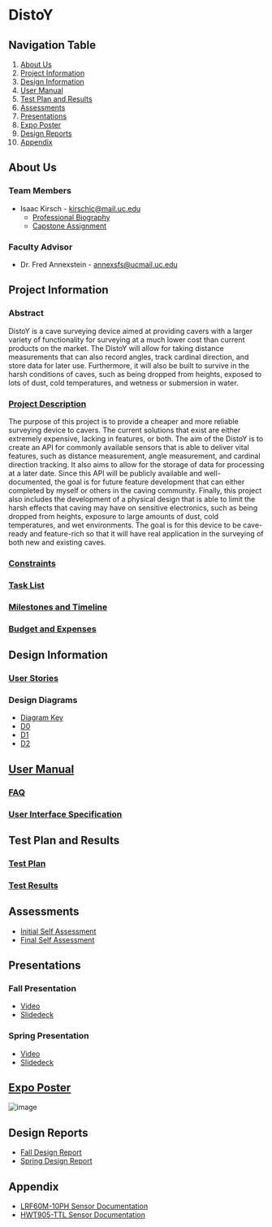 # DistoY

## Navigation Table
1. [About Us](#about-us)
2. [Project Information](#project-information)
3. [Design Information](#design-information)
4. [User Manual](#user-manual)
5. [Test Plan and Results](#test-plan-and-results)
6. [Assessments](#assessments)
7. [Presentations](#presentations)
8. [Expo Poster](#expo-poster)
9. [Design Reports](#design-reports)
11. [Appendix](#appendix)

## About Us
### Team Members
* Isaac Kirsch - kirschic@mail.uc.edu
    * [Professional Biography](https://github.com/DarkNomads/DistoY/blob/76ab971688b6ed0b7e496e9f45d501d66ebb171e/assignments/professional_bio/Professional%20Biography.md)
    * [Capstone Assignment](https://github.com/DarkNomads/DistoY/blob/867013c8fbe97be6f60c77dfcf5a4ddcef271e82/assignments/capstone_assignment/Capstone_Assignment_IsaacKirsch.pdf)

### Faculty Advisor
* Dr. Fred Annexstein - annexsfs@ucmail.uc.edu

## Project Information
### Abstract
DistoY is a cave surveying device aimed at providing cavers with a larger variety of functionality for surveying at a much lower cost
than current products on the market. The DistoY will allow for taking distance measurements that can also record angles, track cardinal
direction, and store data for later use. Furthermore, it will also be built to survive in the harsh conditions of caves, such as being
dropped from heights, exposed to lots of dust, cold temperatures, and wetness or submersion in water.

### [Project Description](https://github.com/DarkNomads/DistoY/blob/76ab971688b6ed0b7e496e9f45d501d66ebb171e/assignments/project_details/Project%20Description.md)
The purpose of this project is to provide a cheaper and more reliable surveying device to cavers. The current solutions that exist are
either extremely expensive, lacking in features, or both. The aim of the DistoY is to create an API for commonly available sensors
that is able to deliver vital features, such as distance measurement, angle measurement, and cardinal direction tracking. It also
aims to allow for the storage of data for processing at a later date. Since this API will be publicly available and well-documented,
the goal is for future feature development that can either completed by myself or others in the caving community. Finally, this project
also includes the development of a physical design that is able to limit the harsh effects that caving may have on sensitive electronics,
such as being dropped from heights, exposure to large amounts of dust, cold temperatures, and wet environments. The goal is for this device
to be cave-ready and feature-rich so that it will have real application in the surveying of both new and existing caves.

### [Constraints](https://github.com/DarkNomads/DistoY/blob/76ab971688b6ed0b7e496e9f45d501d66ebb171e/assignments/project_details/Constraint%20Essay.md)

### [Task List](https://github.com/DarkNomads/DistoY/blob/76ab971688b6ed0b7e496e9f45d501d66ebb171e/assignments/project_details/Task%20List.md)

### [Milestones and Timeline](https://github.com/DarkNomads/DistoY/blob/76ab971688b6ed0b7e496e9f45d501d66ebb171e/assignments/project_details/Milestones.md)

### [Budget and Expenses](https://github.com/DarkNomads/DistoY/blob/867013c8fbe97be6f60c77dfcf5a4ddcef271e82/assignments/project_details/Project%20Budget.md)

## Design Information

### [User Stories](https://github.com/DarkNomads/DistoY/blob/b6f97907a970fca5fb77c33f4b0cf4bf1b116473/assignments/project_details/User%20Stories.md)

### Design Diagrams
  * [Diagram Key](https://github.com/DarkNomads/DistoY/blob/76ab971688b6ed0b7e496e9f45d501d66ebb171e/assignments/design_diagrams/Diagram_Key.png)
  * [D0](https://github.com/DarkNomads/DistoY/blob/76ab971688b6ed0b7e496e9f45d501d66ebb171e/assignments/design_diagrams/D0.png)
  * [D1](https://github.com/DarkNomads/DistoY/blob/76ab971688b6ed0b7e496e9f45d501d66ebb171e/assignments/design_diagrams/D1.png)
  * [D2](https://github.com/DarkNomads/DistoY/blob/76ab971688b6ed0b7e496e9f45d501d66ebb171e/assignments/design_diagrams/D2.png)

## [User Manual](https://github.com/DarkNomads/DistoY/blob/4715c6811a2e86eff5b3ce60ed9f859456f1e42a/user_docs/user_manual.md)

### [FAQ](https://github.com/DarkNomads/DistoY/blob/4715c6811a2e86eff5b3ce60ed9f859456f1e42a/user_docs/user_manual.md#6-faq)

### [User Interface Specification](https://github.com/DarkNomads/DistoY/blob/f44535230eab881aeee83c68fc8b8f6de933faf6/user_docs/User%20Interface%20Specification.md)

## Test Plan and Results

### [Test Plan](https://github.com/DarkNomads/DistoY/blob/867013c8fbe97be6f60c77dfcf5a4ddcef271e82/assignments/testing/Test_Plan.pdf)

### [Test Results](https://github.com/DarkNomads/DistoY/blob/c060116c01413d68763d2bbcc6d4e6ccdee8c636/assignments/testing/Test%20Results.md)

## Assessments
* [Initial Self Assessment](https://github.com/DarkNomads/DistoY/blob/76ab971688b6ed0b7e496e9f45d501d66ebb171e/assignments/self_assessments/Self_Assessment_IsaacKirsch.pdf)
* [Final Self Assessment](https://github.com/DarkNomads/DistoY/blob/76ab971688b6ed0b7e496e9f45d501d66ebb171e/assignments/self_assessments/Final_Self_Assessment_IsaacKirsch.pdf)

## Presentations
### Fall Presentation
* [Video](https://youtu.be/nXGCh4rYkBU)
* [Slidedeck](https://github.com/DarkNomads/DistoY/blob/76ab971688b6ed0b7e496e9f45d501d66ebb171e/assignments/presentations/DistoY%20Presentation%20-%20Fall%202022.pdf)

### Spring Presentation
* [Video](https://youtu.be/2vx8ASrVzAI)
* [Slidedeck](https://github.com/DarkNomads/DistoY/blob/76ab971688b6ed0b7e496e9f45d501d66ebb171e/assignments/presentations/DistoY%20Presentation%20-%20Spring%202023.pdf)

## [Expo Poster](https://github.com/DarkNomads/DistoY/blob/76ab971688b6ed0b7e496e9f45d501d66ebb171e/assignments/expo_poster/ExpoPoster.pdf)
![image](https://user-images.githubusercontent.com/33441174/232244701-000df559-5d16-4fd4-8b22-728792aba8f7.png)

## Design Reports
* [Fall Design Report](https://github.com/DarkNomads/DistoY/blob/76ab971688b6ed0b7e496e9f45d501d66ebb171e/assignments/design_reports/Final%20Fall%20Design%20Report.md)
* [Spring Design Report](https://github.com/DarkNomads/DistoY/blob/76ab971688b6ed0b7e496e9f45d501d66ebb171e/assignments/design_reports/Final%20Spring%20Design%20Report.md)

## Appendix
* [LRF60M-10PH Sensor Documentation](https://github.com/DarkNomads/DistoY/blob/7e34fea71461653f07cd023b3e609e29f35a7c9d/misc/LRF100M10PH-datasheet.pdf)
* [HWT905-TTL Sensor Documentation](https://github.com/DarkNomads/DistoY/blob/7e34fea71461653f07cd023b3e609e29f35a7c9d/misc/WIT%20Standard%20Communication%20Protocol.pdf)
